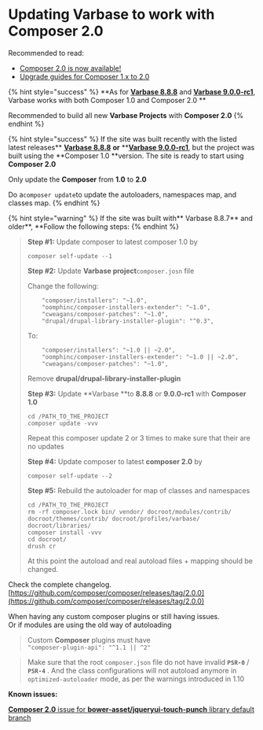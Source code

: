 # Updating Varbase to work with Composer 2.0

Recommended to read:

* [Composer 2.0 is now available!](https://blog.packagist.com/composer-2-0-is-now-available/)
* [Upgrade guides for Composer 1.x to 2.0](https://github.com/composer/composer/blob/2.0.0/UPGRADE-2.0.md)

{% hint style="success" %}
**As for **[**Varbase 8.8.8**](https://www.drupal.org/project/varbase/releases/8.x-8.8)** and **[**Varbase 9.0.0-rc1**](https://www.drupal.org/project/varbase/releases/9.0.0-rc1)**, Varbase works with both Composer 1.0 and Composer 2.0 **

Recommended to build all new **Varbase Projects** with **Composer 2.0**
{% endhint %}

{% hint style="success" %}
If the site was built recently with the listed latest releases** **[**Varbase 8.8.8**](https://www.drupal.org/project/varbase/releases/8.x-8.8)** **or** **[**Varbase 9.0.0-rc1**](https://www.drupal.org/project/varbase/releases/9.0.0-rc1), but the project was built using the **Composer 1.0 **version. The site is ready to start using **Composer 2.0**

Only update the **Composer** from **1.0** to **2.0**

Do a`composer update`to update the autoloaders, namespaces map, and classes map.
{% endhint %}

{% hint style="warning" %}
If the site was built with** Varbase 8.8.7** and older**, **Follow the following steps:
{% endhint %}

> **Step #1:** Update composer to latest composer 1.0 by
>
> ```
> composer self-update --1
> ```
>
> **Step #2:** Update **Varbase project**`composer.josn` file
>
> Change the following:
>
> ```
>     "composer/installers": "~1.0",
>     "oomphinc/composer-installers-extender": "~1.0",
>     "cweagans/composer-patches": "~1.0",
>     "drupal/drupal-library-installer-plugin": "^0.3",
> ```
>
> To:
>
> ```
>     "composer/installers": "~1.0 || ~2.0",
>     "oomphinc/composer-installers-extender": "~1.0 || ~2.0",
>     "cweagans/composer-patches": "~1.0",
> ```
>
> Remove **drupal/drupal-library-installer-plugin**
>
> **Step #3:** Update **Varbase **to **8.8.8**  or **9.0.0-rc1** with **Composer 1.0**
>
> ```
> cd /PATH_TO_THE_PROJECT
> composer update -vvv
> ```
>
> Repeat this composer update 2 or 3 times to make sure that their are no updates
>
> **Step #4:** Update composer to latest **composer 2.0** by
>
> ```
> composer self-update --2
> ```
>
> **Step #5:** Rebuild the autoloader for map of classes and namespaces
>
> ```
> cd /PATH_TO_THE_PROJECT
> rm -rf composer.lock bin/ vendor/ docroot/modules/contrib/ docroot/themes/contrib/ docroot/profiles/varbase/ docroot/libraries/
> composer install -vvv
> cd docroot/
> drush cr
> ```
>
> At this point the autoload and real autoload files + mapping should be changed.

Check the complete changelog.\
[https://github.com/composer/composer/releases/tag/2.0.0](https://github.com/composer/composer/releases/tag/2.0.0)

When having any custom composer plugins or still having issues.\
Or if modules are using the old way of autoloading

> Custom **Composer** plugins must have\
> `"composer-plugin-api": "^1.1 || ^2"`

> Make sure that the root `composer.json` file do not have invalid **`PSR-0`** / **`PSR-4`** . And the class configurations will not autoload anymore in `optimized-autoloader` mode, as per the warnings introduced in 1.10

**Known issues:**

[**Composer 2.0** issue for **bower-asset/jqueryui-touch-punch** library default branch](https://www.drupal.org/project/varbase/issues/3190703)
